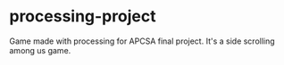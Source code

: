# processing-project
Game made with processing for APCSA final project. It's a side scrolling among us game.
